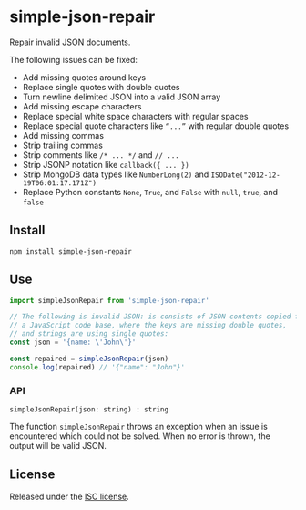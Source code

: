 # simple-json-repair

Repair invalid JSON documents.

The following issues can be fixed:

- Add missing quotes around keys
- Replace single quotes with double quotes
- Turn newline delimited JSON into a valid JSON array
- Add missing escape characters
- Replace special white space characters with regular spaces
- Replace special quote characters like `“...”`  with regular double quotes
- Add missing commas
- Strip trailing commas
- Strip comments like `/* ... */` and `// ...`
- Strip JSONP notation like `callback({ ... })`
- Strip MongoDB data types like `NumberLong(2)` and `ISODate("2012-12-19T06:01:17.171Z")`
- Replace Python constants `None`, `True`, and `False` with `null`, `true`, and `false`


## Install

```
npm install simple-json-repair
```


## Use

```js
import simpleJsonRepair from 'simple-json-repair'

// The following is invalid JSON: is consists of JSON contents copied from 
// a JavaScript code base, where the keys are missing double quotes, 
// and strings are using single quotes:
const json = '{name: \'John\'}'

const repaired = simpleJsonRepair(json)
console.log(repaired) // '{"name": "John"}'
```


### API

```
simpleJsonRepair(json: string) : string
```

The function `simpleJsonRepair` throws an exception when an issue is encountered
which could not be solved. When no error is thrown, the output will be valid JSON.


## License

Released under the [ISC license](LICENSE.md).
